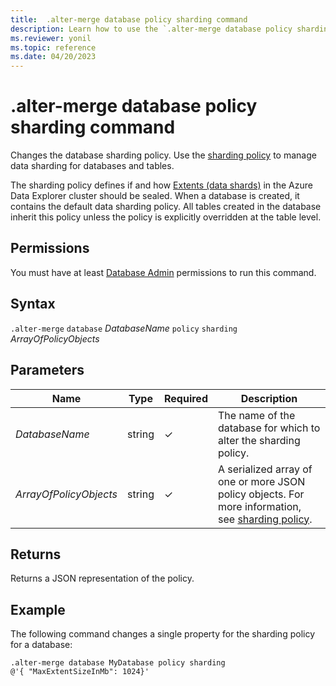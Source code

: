 ```yaml
---
title:  .alter-merge database policy sharding command
description: Learn how to use the `.alter-merge database policy sharding` command to change the database sharding policy.
ms.reviewer: yonil
ms.topic: reference
ms.date: 04/20/2023
---
```

# .alter-merge database policy sharding command

Changes the database sharding policy. Use the [sharding policy](../management/shardingpolicy.md) to manage data sharding for databases and tables.  

The sharding policy defines if and how [Extents (data shards)](../management/extents-overview.md) in the Azure Data Explorer cluster should be sealed. When a database is created, it contains the default data sharding policy. All tables created in the database inherit this policy unless the policy is explicitly overridden at the table level.

## Permissions

You must have at least [Database Admin](access-control/role-based-access-control.md) permissions to run this command.

## Syntax

`.alter-merge` `database` *DatabaseName* `policy` `sharding` *ArrayOfPolicyObjects*

## Parameters

|Name|Type|Required|Description|
|--|--|--|--|
|*DatabaseName*|string|&check;|The name of the database for which to alter the sharding policy.|
|*ArrayOfPolicyObjects*|string|&check;|A serialized array of one or more JSON policy objects. For more information, see [sharding policy](shardingpolicy.md).|

## Returns

Returns a JSON representation of the policy.

## Example

The following command changes a single property for the sharding policy for a database:

```kusto
.alter-merge database MyDatabase policy sharding 
@'{ "MaxExtentSizeInMb": 1024}'
```
